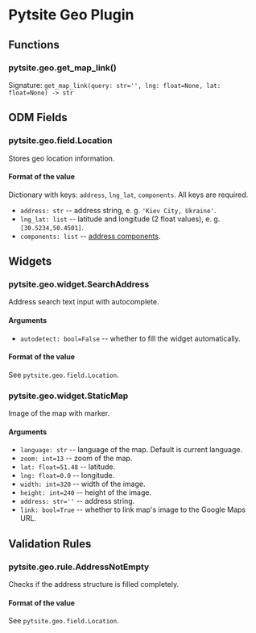 # Pytsite Geo Plugin

## Functions

### pytsite.geo.get_map_link()
Signature: `get_map_link(query: str='', lng: float=None, lat: float=None) -> str`

## ODM Fields

### pytsite.geo.field.Location
Stores geo location information.

#### Format of the value
Dictionary with keys: `address`, `lng_lat`, `components`. All keys are required.

- `address: str` -- address string, e. g. `'Kiev City, Ukraine'`.
- `lng_lat: list` -- latitude and longitude (2 float values), e. g. `[30.5234,50.4501]`.
- `components: list` -- [address components](https://developers.google.com/maps/documentation/geocoding/intro#Types).


## Widgets

### pytsite.geo.widget.SearchAddress
Address search text input with autocomplete.

#### Arguments
- `autodetect: bool=False` -- whether to fill the widget automatically.

#### Format of the value
See `pytsite.geo.field.Location`.  


### pytsite.geo.widget.StaticMap
Image of the map with marker.

#### Arguments
- `language: str` -- language of the map. Default is current language.
- `zoom: int=13` -- zoom of the map.
- `lat: float=51.48` -- latitude.
- `lng: float=0.0` -- longitude.
- `width: int=320` -- width of the image.
- `height: int=240` -- height of the image.
- `address: str=''` -- address string.
- `link: bool=True` -- whether to link map's image to the Google Maps URL.


## Validation Rules

### pytsite.geo.rule.AddressNotEmpty
Checks if the address structure is filled completely.

#### Format of the value
See `pytsite.geo.field.Location`.

